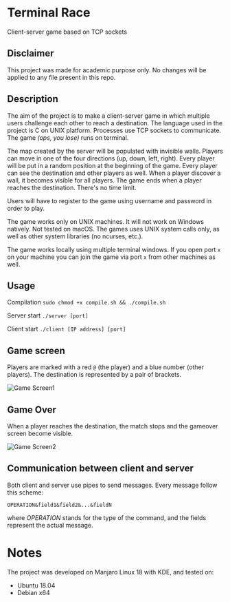 # Terminal Race

Client-server game based on TCP sockets

## Disclaimer

This project was made for academic purpose only. No changes will be applied to any file present in this repo.

## Description

The aim of the project is to make a client-server game in which multiple users challenge each other to reach a destination. The language used in the project is C on UNIX platform. Processes use TCP sockets to communicate. The game *(ops, you lose)* runs on terminal.

The map created by the server will be populated with invisible walls. Players can move in one of the four directions (up, down, left, right). Every player will be put in a random position at the beginning of the game. Every player can see the destination and other players as well. When a player discover a wall, it becomes visible for all players. The game ends when a player reaches the destination. There's no time limit.

Users will have to register to the game using username and password in order to play.

The game works only on UNIX machines. It will not work on Windows natively. Not tested on macOS. The games uses UNIX system calls only, as well as other system libraries (no ncurses, etc.).

The game works locally using multiple terminal windows. If you open port ```x``` on your machine you can join the game via port ```x``` from other machines as well.

## Usage

Compilation
```sudo chmod +x compile.sh && ./compile.sh```

Server start
```./server [port]```

Client start
```./client [IP address] [port]```

## Game screen

Players are marked with a red ```@``` (the player) and a blue number (other players). The destination is represented by a pair of brackets.

![Game Screen1](assets/images/screenshot1.png)

## Game Over

When a player reaches the destination, the match stops and the gameover screen become visible.

![Game Screen2](assets/images/screenshot2.png)


## Communication between client and server

Both client and server use pipes to send messages. Every message follow this scheme:

```OPERATION&field1&field2&...&fieldN```

where *OPERATION* stands for the type of the command, and the fields represent the actual message.


# Notes

The project was developed on Manjaro Linux 18 with KDE, and tested on:
- Ubuntu 18.04
- Debian x64
